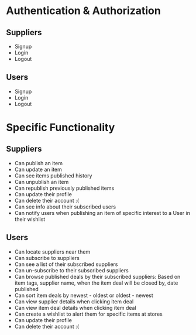 # Authentication & Authorization

## Suppliers
- Signup
- Login
- Logout

## Users
- Signup
- Login
- Logout

# Specific Functionality

## Suppliers
- Can publish an item
- Can update an item
- Can see items published history
- Can unpublish an item
- Can republish previously published items
- Can update their profile
- Can delete their account :(
- Can see info about their subscribed users
- Can notify users when publishing an item of specific interest to a User in their wishlist

## Users
- Can locate suppliers near them
- Can subscribe to suppliers
- Can see a list of their subscribed suppliers
- Can un-subscribe to their subscribed suppliers
- Can browse published deals by their subscribed suppliers: Based on item tags, supplier name, when the item deal will be closed by, date published
- Can sort item deals by newest - oldest or oldest - newest
- Can view supplier details when clicking item deal
- Can view item deal details when clicking item deal
- Can create a wishlist to alert them for specific items at stores
- Can update their profile
- Can delete their account :(

